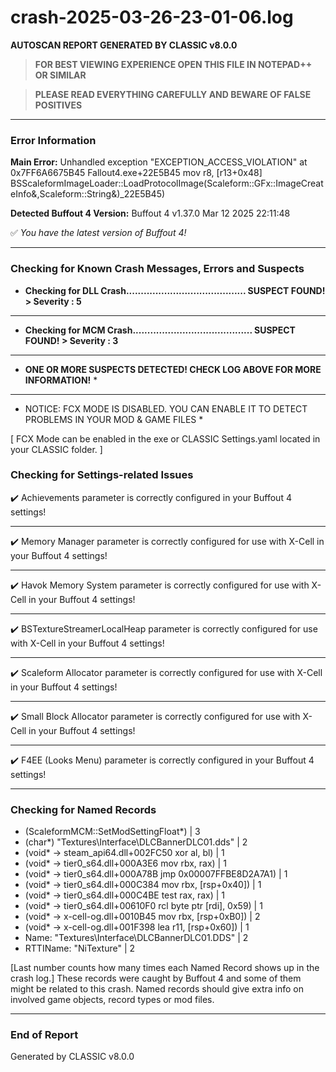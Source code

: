 # crash-2025-03-26-23-01-06.log
**AUTOSCAN REPORT GENERATED BY CLASSIC v8.0.0**

> **FOR BEST VIEWING EXPERIENCE OPEN THIS FILE IN NOTEPAD++ OR SIMILAR**

> **PLEASE READ EVERYTHING CAREFULLY AND BEWARE OF FALSE POSITIVES**

---

### Error Information

**Main Error:** Unhandled exception "EXCEPTION_ACCESS_VIOLATION" at 0x7FF6A6675B45 Fallout4.exe+22E5B45	mov r8, [r13+0x48] 
  BSScaleformImageLoader::LoadProtocolImage(Scaleform::GFx::ImageCreateInfo&,Scaleform::String&)_22E5B45)

**Detected Buffout 4 Version:** Buffout 4 v1.37.0 Mar 12 2025 22:11:48

✅ *You have the latest version of Buffout 4!*

---

### Checking for Known Crash Messages, Errors and Suspects

- **Checking for DLL Crash......................................... SUSPECT FOUND! > Severity : 5** 

-----
- **Checking for MCM Crash......................................... SUSPECT FOUND! > Severity : 3** 

-----
* **ONE OR MORE SUSPECTS DETECTED! CHECK LOG ABOVE FOR MORE INFORMATION!** *

---

* NOTICE: FCX MODE IS DISABLED. YOU CAN ENABLE IT TO DETECT PROBLEMS IN YOUR MOD & GAME FILES * 

[ FCX Mode can be enabled in the exe or CLASSIC Settings.yaml located in your CLASSIC folder. ] 

### Checking for Settings-related Issues

✔️ Achievements parameter is correctly configured in your Buffout 4 settings! 

-----
✔️ Memory Manager parameter is correctly configured for use with X-Cell in your Buffout 4 settings!

-----
✔️ Havok Memory System parameter is correctly configured for use with X-Cell in your Buffout 4 settings!

-----
✔️ BSTextureStreamerLocalHeap parameter is correctly configured for use with X-Cell in your Buffout 4 settings!

-----
✔️ Scaleform Allocator parameter is correctly configured for use with X-Cell in your Buffout 4 settings!

-----
✔️ Small Block Allocator parameter is correctly configured for use with X-Cell in your Buffout 4 settings!

-----
✔️ F4EE (Looks Menu) parameter is correctly configured in your Buffout 4 settings! 

-----
### Checking for Named Records

- (ScaleformMCM::SetModSettingFloat*) | 3
- (char*) "Textures\Interface\DLCBannerDLC01.dds" | 2
- (void* -> steam_api64.dll+002FC50	xor al, bl) | 1
- (void* -> tier0_s64.dll+000A3E6	mov rbx, rax) | 1
- (void* -> tier0_s64.dll+000A78B	jmp 0x00007FFBE8D2A7A1) | 1
- (void* -> tier0_s64.dll+000C384	mov rbx, [rsp+0x40]) | 1
- (void* -> tier0_s64.dll+000C4BE	test rax, rax) | 1
- (void* -> tier0_s64.dll+00610F0	rcl byte ptr [rdi], 0x59) | 1
- (void* -> x-cell-og.dll+0010B45	mov rbx, [rsp+0xB0]) | 2
- (void* -> x-cell-og.dll+001F398	lea r11, [rsp+0x60]) | 1
- Name: "Textures\Interface\DLCBannerDLC01.DDS" | 2
- RTTIName: "NiTexture" | 2

[Last number counts how many times each Named Record shows up in the crash log.]
These records were caught by Buffout 4 and some of them might be related to this crash.
Named records should give extra info on involved game objects, record types or mod files.

---

### End of Report

Generated by CLASSIC v8.0.0
